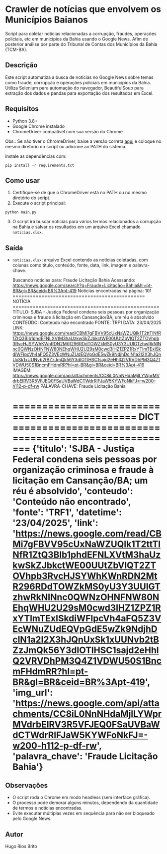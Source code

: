 
# Crawler de notícias que envolvem os Municípios Baianos

Script para coletar notícias relacionadas a corrupção, fraudes, operações policiais, etc em municípios da Bahia usando o Google News. Afim de posterior análise por parte do Tribunal de Contas dos Municípios da Bahia (TCM-BA).

## Descrição

Este script automatiza a busca de notícias no Google News sobre temas como fraude, corrupção e operações policiais em municípios da Bahia. Utiliza Selenium para automação do navegador, BeautifulSoup para extração dos dados e pandas para exportação dos resultados em Excel.

## Requisitos

- Python 3.8+
- Google Chrome instalado
- ChromeDriver compatível com sua versão do Chrome

Obs.: Se não tiver o ChromeDriver, baixe a versão correta [aqui](https://developer.chrome.com/docs/chromedriver/get-started?hl=pt-br#setup) e coloque no mesmo diretório do script ou adicione ao PATH do sistema.

Instale as dependências com:

```
pip install -r requirements.txt
```

## Como usar

1. Certifique-se de que o ChromeDriver está no PATH ou no mesmo diretório do script.
2. Execute o script principal:

```
python main.py
```

3. O script irá buscar notícias para vários termos relacionados a corrupção na Bahia e salvar os resultados em um arquivo Excel chamado `noticias.xlsx`.

## Saída

- `noticias.xlsx`: arquivo Excel contendo as notícias coletadas, com colunas como título, conteúdo, fonte, data, link, imagem e palavra-chave.


    
    Buscando notícias para: Fraude Licitação Bahia
    Acessando: https://news.google.com/search?q=Fraude+Licitação+Bahia&hl=pt-BR&gl=BR&ceid=BR%3Apt-419
    Notícias encontradas na página: 101
    ============================================== NOTÍCIA ===================================================
    TÍTULO: SJBA - Justiça Federal condena seis pessoas por organização criminosa e fraude à licitação em Cansanção/BA; um réu é absolvido
    CONTEÚDO: Conteúdo não encontrado
    FONTE: TRF1
    DATA: 23/04/2025
    LINK: https://news.google.com/read/CBMi7gFBVV95cUxNaWZUQlk1T2ttTlNfR1ZtQ3BIb1phdEFNLXVtM3haUzkwSkZJbkctWE00UUtZbVlQT2ZTOVhpb3RvcHJSYWhKWnRDN2MtR296RDdTOWZkMS0yU3Y3UUlGTzhwRkNINnc0QWNzOHNFNW80NEhqWHU2U29sM0cwd3lHZ1ZPZ1RxYTlmTExISkdiWFlpcVh4aFQ5Z3VEcWNuZUdEQVpGdE5wZk9NdjhDclN1a2I2X3hJQnUxSk1xUUNvb2tBZzJmQk56Y3dIOTlHSC1sajd2eHhlQ2VRVDhPM3Q4Z1VDWU50S1BncmFHdmRR?hl=pt-BR&gl=BR&ceid=BR%3Apt-419
    IMAGEM: https://news.google.com/api/attachments/CC8iL0NnNHdaMjlLYWprMVdrbElRV3R5VFJEQ0FSaUVBaWdCTWdrRlFJaW5KYWFoNkFJ=-w200-h112-p-df-rw
    PALAVRA-CHAVE: Fraude Licitação Bahia
    
    ============================================== DICT =====================================================
    {'titulo': 'SJBA - Justiça Federal condena seis pessoas por organização criminosa e fraude à licitação em Cansanção/BA; um réu é absolvido', 'conteudo': 'Conteúdo não encontrado', 'fonte': 'TRF1', 'datetime': '23/04/2025', 'link': 'https://news.google.com/read/CBMi7gFBVV95cUxNaWZUQlk1T2ttTlNfR1ZtQ3BIb1phdEFNLXVtM3haUzkwSkZJbkctWE00UUtZbVlQT2ZTOVhpb3RvcHJSYWhKWnRDN2MtR296RDdTOWZkMS0yU3Y3UUlGTzhwRkNINnc0QWNzOHNFNW80NEhqWHU2U29sM0cwd3lHZ1ZPZ1RxYTlmTExISkdiWFlpcVh4aFQ5Z3VEcWNuZUdEQVpGdE5wZk9NdjhDclN1a2I2X3hJQnUxSk1xUUNvb2tBZzJmQk56Y3dIOTlHSC1sajd2eHhlQ2VRVDhPM3Q4Z1VDWU50S1BncmFHdmRR?hl=pt-BR&gl=BR&ceid=BR%3Apt-419', 'img_url': 'https://news.google.com/api/attachments/CC8iL0NnNHdaMjlLYWprMVdrbElRV3R5VFJEQ0FSaUVBaWdCTWdrRlFJaW5KYWFoNkFJ=-w200-h112-p-df-rw', 'palavra_chave': 'Fraude Licitação Bahia'}
    =======================================================================================================

## Observações

- O script roda o Chrome em modo headless (sem interface gráfica).
- O processo pode demorar alguns minutos, dependendo da quantidade de termos e notícias encontradas.
- Evite executar múltiplas vezes em sequência para não ser bloqueado pelo Google News.

## Autor

Hugo Rios Brito

